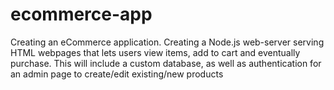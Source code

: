 # ecommerce-app
Creating an eCommerce application. Creating a Node.js web-server serving HTML webpages that lets users view items, add to cart and eventually purchase. This will include a custom database, as well as authentication for an admin page to create/edit existing/new products
